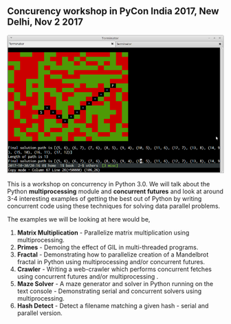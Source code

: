 ## Concurency workshop in PyCon India 2017, New Delhi, Nov 2 2017

<img src="static/nike.png" />

This is a workshop on concurrency in Python 3.0. We will talk about the Python **multiprocessing** module and **concurrent futures** and look at around 3-4 interesting examples of getting the best out of Python by writing concurrent code using these techniques for solving data parallel problems.

The examples we will be looking at here would be,

1. **Matrix Multiplication** - Parallelize matrix multiplication using multiprocessing.
2. **Primes** - Demoing the effect of GIL in multi-threaded programs.
3. **Fractal** - Demonstrating how to parallelize creation of a Mandelbrot fractal in Python using multiprocessing and/or concurrent futures.
4. **Crawler** - Writing a web-crawler which performs concurrent fetches using concurrent futures and/or multiprocessing .
5. **Maze Solver** - A maze generator and solver in Python running on the text console - Demonstrating serial and concurrent solvers using multiprocessing.
6. **Hash Detect** - Detect a filename matching a given hash - serial and parallel version.

